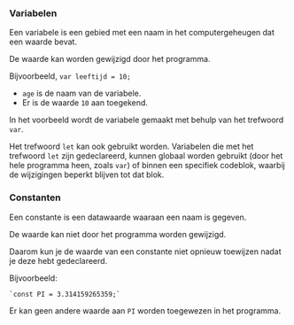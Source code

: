 ### Variabelen

Een variabele is een gebied met een naam in het computergeheugen dat een waarde bevat.

De waarde kan worden gewijzigd door het programma.

Bijvoorbeeld, `var leeftijd = 10;`

- `age` is de naam van de variabele.
- Er is de waarde `10` aan toegekend.

In het voorbeeld wordt de variabele gemaakt met behulp van het trefwoord `var`.

Het trefwoord `let` kan ook gebruikt worden. Variabelen die met het trefwoord `let` zijn gedeclareerd, kunnen globaal worden gebruikt (door het hele programma heen, zoals `var`) of binnen een specifiek codeblok, waarbij de wijzigingen beperkt blijven tot dat blok.

### Constanten

Een constante is een datawaarde waaraan een naam is gegeven.

De waarde kan niet door het programma worden gewijzigd.

Daarom kun je de waarde van een constante niet opnieuw toewijzen nadat je deze hebt gedeclareerd.

Bijvoorbeeld:

```
`const PI = 3.314159265359;`
```

Er kan geen andere waarde aan `PI` worden toegewezen in het programma.
